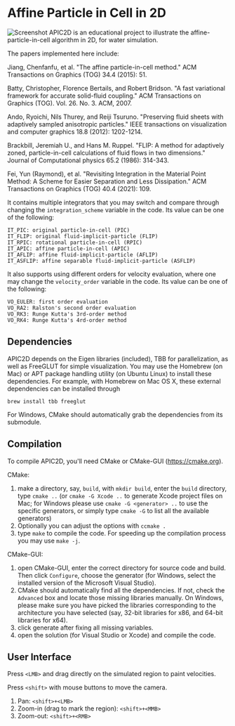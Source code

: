 Affine Particle in Cell in 2D
================
![Screenshot](http://www.cs.columbia.edu/cg/raymond/apic2d.jpg)
APIC2D is an educational project to illustrate the affine-particle-in-cell algorithm in 2D, for water simulation.

The papers implemented here include:

Jiang, Chenfanfu, et al. "The affine particle-in-cell method." ACM Transactions on Graphics (TOG) 34.4 (2015): 51.

Batty, Christopher, Florence Bertails, and Robert Bridson. "A fast variational framework for accurate solid-fluid coupling." ACM Transactions on Graphics (TOG). Vol. 26. No. 3. ACM, 2007.

Ando, Ryoichi, Nils Thurey, and Reiji Tsuruno. "Preserving fluid sheets with adaptively sampled anisotropic particles." IEEE transactions on visualization and computer graphics 18.8 (2012): 1202-1214.

Brackbill, Jeremiah U., and Hans M. Ruppel. "FLIP: A method for adaptively zoned, particle-in-cell calculations of fluid flows in two dimensions." Journal of Computational physics 65.2 (1986): 314-343.

Fei, Yun (Raymond), et al. "Revisiting Integration in the Material Point Method: A Scheme for Easier Separation and Less Dissipation." ACM Transactions on Graphics (TOG) 40.4 (2021): 109.

It contains multiple integrators that you may switch and compare through changing the `integration_scheme` variable in the code. Its value can be one of the following:
```
IT_PIC: original particle-in-cell (PIC)
IT_FLIP: original fluid-implicit-particle (FLIP)
IT_RPIC: rotational particle-in-cell (RPIC)
IT_APIC: affine particle-in-cell (APIC)
IT_AFLIP: affine fluid-implicit-particle (AFLIP)
IT_ASFLIP: affine separable fluid-implicit-particle (ASFLIP)
```

It also supports using different orders for velocity evaluation, where one may change the `velocity_order` variable in the code. Its value can be one of the following:
```
VO_EULER: first order evaluation
VO_RA2: Ralston's second order evaluation
VO_RK3: Runge Kutta's 3rd-order method
VO_RK4: Runge Kutta's 4rd-order method
```

Dependencies
--------------------
APIC2D depends on the Eigen libraries (included), TBB for parallelization, as well as FreeGLUT for simple visualization. You may use the Homebrew (on Mac) or APT package handling utility (on Ubuntu Linux) to install these dependencies. For example, with Homebrew on Mac OS X, these external dependencies can be installed through
```
brew install tbb freeglut
```

For Windows, CMake should automatically grab the dependencies from its submodule.

Compilation
-----------------
To compile APIC2D, you'll need CMake or CMake-GUI (https://cmake.org).

CMake:
1. make a directory, say, `build`, with `mkdir build`, enter the `build` directory, type `cmake ..` (or `cmake -G Xcode ..` to generate Xcode project files on Mac; for Windows please use `cmake -G <generator> ..` to use the specific generators, or simply type `cmake -G` to list all the available generators)
2. Optionally you can adjust the options with `ccmake .`
3. type `make` to compile the code. For speeding up the compilation process you may use `make -j`.

CMake-GUI:
1. open CMake-GUI, enter the correct directory for source code and build. Then click `Configure`, choose the generator (for Windows, select the installed version of the Microsoft Visual Studio).
2. CMake should automatically find all the dependencies. If not, check the `Advanced` box and locate those missing libraries manually. On Windows, please make sure you have picked the libraries corresponding to the architecture you have selected (say, 32-bit libraries for x86, and 64-bit libraries for x64).
3. click generate after fixing all missing variables.
4. open the solution (for Visual Studio or Xcode) and compile the code.

User Interface
-----------------
Press `<LMB>` and drag directly on the simulated region to paint velocities.

Press `<shift>` with mouse buttons to move the camera. 
1. Pan: `<shift>+<LMB>`
2. Zoom-in (drag to mark the region): `<shift>+<MMB>`
3. Zoom-out: `<shift>+<RMB>`
